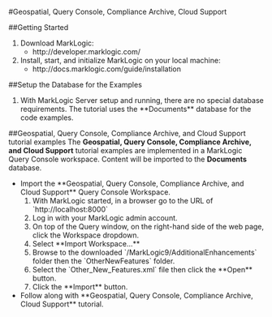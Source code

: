 #Geospatial, Query Console, Compliance Archive, Cloud Support

##Getting Started

<ol>
<li>Download MarkLogic:
  <ul>
    <li>http://developer.marklogic.com/
  </ul>
<li>Install, start, and initialize MarkLogic on your local machine:
  <ul>
    <li>http://docs.marklogic.com/guide/installation
  </ul>
</ol>

##Setup the Database for the Examples
<ol>
<li>With MarkLogic Server setup and running, there are no special database requirements. The tutorial uses the **Documents** database for the code examples.
</ol>

##Geospatial, Query Console, Compliance Archive, and Cloud Support tutorial examples
The **Geospatial, Query Console, Compliance Archive, and Cloud Support** tutorial examples are implemented in a MarkLogic Query Console workspace. Content will be imported to the **Documents** database.
<ul>
	<li>Import the **Geospatial, Query Console, Compliance Archive, and Cloud Support** Query Console Workspace.
	<ol>
		<li>With MarkLogic started, in a browser go to the URL of `http://localhost:8000`
		<li>Log in with your MarkLogic admin account.
		<li>On top of the Query window, on the right-hand side of the web page, click the Workspace dropdown.
		<li>Select **Import Workspace...**
		<li>Browse to the downloaded `/MarkLogic9/AdditionalEnhancements` folder then the `OtherNewFeatures` folder.
		<li>Select the `Other_New_Features.xml` file then click the **Open** button.
		<li>Click the **Import** button.
	</ol>
	<li>Follow along with **Geospatial, Query Console, Compliance Archive, Cloud Support** tutorial.
</ul>
